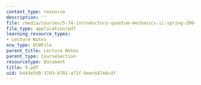 ```yaml
---
content_type: resource
description: ''
file: /media/courses/5-74-introductory-quantum-mechanics-ii-spring-2004/b443e5d837d3b701a71fbeec647e6c4f_9.pdf
file_type: application/pdf
learning_resource_types:
- Lecture Notes
ocw_type: OCWFile
parent_title: Lecture Notes
parent_type: CourseSection
resourcetype: Document
title: 9.pdf
uid: b443e5d8-37d3-b701-a71f-beec647e6c4f
---
```

